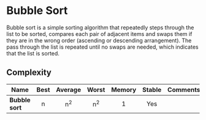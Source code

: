 # Bubble Sort

Bubble sort is a simple sorting algorithm that repeatedly steps through the list to be sorted, compares each pair of adjacent items and swaps them if they are in the wrong order (ascending or descending arrangement). The pass through the list is repeated until no swaps are needed, which indicates that the list is sorted.

## Complexity

| Name            | Best |    Average    |     Worst     | Memory | Stable | Comments |
|-----------------|:----:|:-------------:|:-------------:|:------:|:------:|:---------|
| **Bubble sort** |  n   | n<sup>2</sup> | n<sup>2</sup> |   1    |  Yes   |          |